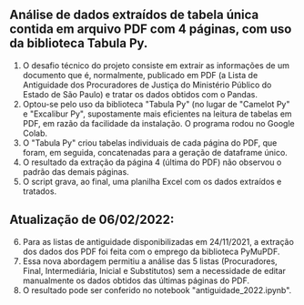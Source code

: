 ## Análise de dados extraídos de tabela única contida em arquivo PDF com 4 páginas, com uso da biblioteca Tabula Py.

1) O desafio técnico do projeto consiste em extrair as informações de um documento que é, normalmente, publicado em PDF (a Lista de Antiguidade dos Procuradores de Justiça do Ministério Público do Estado de São Paulo) e tratar os dados obtidos com o Pandas.
2) Optou-se pelo uso da biblioteca "Tabula Py" (no lugar de "Camelot Py" e "Excalibur Py", supostamente mais eficientes na leitura de tabelas em PDF, em razão da facilidade da instalação. O programa rodou no Google Colab.
3) O "Tabula Py" criou tabelas individuais de cada página do PDF, que foram, em seguida, concatenadas para a geração de dataframe único.
4) O resultado da extração da página 4 (última do PDF) não observou o padrão das demais páginas.
5) O script grava, ao final, uma planilha Excel com os dados extraídos e tratados.

## Atualização de 06/02/2022:

6) Para as listas de antiguidade disponibilizadas em 24/11/2021, a extração dos dados dos PDF foi feita com o emprego da biblioteca PyMuPDF. 
7) Essa nova abordagem permitiu a análise das 5 listas (Procuradores, Final, Intermediária, Inicial e Substitutos) sem a necessidade de editar manualmente os dados obtidos das últimas páginas do PDF. 
8) O resultado pode ser conferido no notebook "antiguidade_2022.ipynb".
